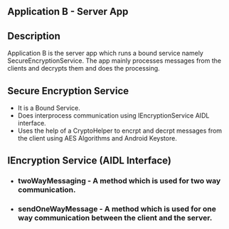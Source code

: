 ## Application B - Server App 

## Description
Application B is the server app which runs a bound service namely SecureEncryptionService. 
The app mainly processes messages from the clients and decrypts them and does the processing.

## Secure Encryption Service
- It is a Bound Service.
- Does interprocess communication using IEncryptionService AIDL interface.
- Uses the help of a CryptoHelper to encrpt and decrpt messages from the client using AES Algorithms and Android Keystore.

## IEncryption Service (AIDL Interface)
- ### twoWayMessaging - A method which is used for two way communication.
- ### sendOneWayMessage - A method which is used for one way communication between the client and the server.
  



